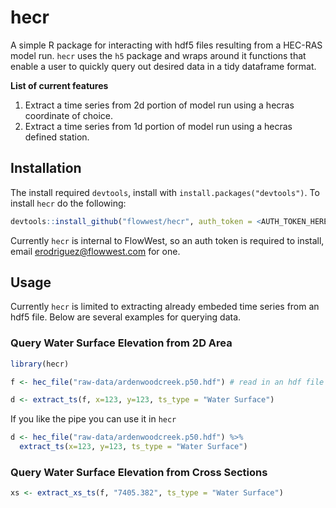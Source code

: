 # hecr 

A simple R package for interacting with hdf5 files resulting from a HEC-RAS 
model run. `hecr` uses the `h5` package and wraps around it functions that enable 
a user to quickly query out desired data in a tidy dataframe format.

**List of current features** 

1. Extract a time series from 2d portion of model run using a hecras coordinate of choice.
2. Extract a time series from 1d portion of model run using a hecras defined station.


## Installation 

The install required `devtools`, install with `install.packages("devtools")`.
To install `hecr` do the following:

```r 
devtools::install_github("flowwest/hecr", auth_token = <AUTH_TOKEN_HERE>)
```

Currently `hecr` is internal to FlowWest, so an auth token is required to install, 
email [erodriguez@flowwest.com](erodriguez@flowwest.com) for one.

## Usage 

Currently `hecr` is limited to extracting already embeded time series from 
an hdf5 file. Below are several examples for querying data. 

### Query Water Surface Elevation from 2D Area

```r 
library(hecr) 

f <- hec_file("raw-data/ardenwoodcreek.p50.hdf") # read in an hdf file 

d <- extract_ts(f, x=123, y=123, ts_type = "Water Surface")
```

If you like the pipe you can use it in `hecr`

```r
d <- hec_file("raw-data/ardenwoodcreek.p50.hdf") %>% 
  extract_ts(x=123, y=123, ts_type = "Water Surface")
```

### Query Water Surface Elevation from Cross Sections 

```r
xs <- extract_xs_ts(f, "7405.382", ts_type = "Water Surface")
```

